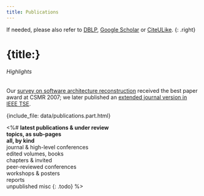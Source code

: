 ```yaml
---
title: Publications
---
```

If needed, please also refer to [DBLP](http://www.informatik.uni-trier.de/~ley/db/indices/a-tree/p/Pollet:Damien.html), [Google Scholar](http://scholar.google.com/scholar?q=damien%20pollet) or [CiteULike](http://www.citeulike.org/profile/dpollet/publications).
{: .right}

# {title:}

<h6 id="highlights">Highlights</h6>
<p class="banner">Our <a href="#Pollet2007sarSoa">survey on software architecture reconstruction</a> received the best paper award at CSMR&nbsp;2007; we later published an <a href="#Ducasse2009sarSoa">extended journal version in IEEE TSE</a>.</p>


{include_file: data/publications.part.html}


<%#
**latest publications & under review**  
**topics, as sub-pages**  
**all, by kind**  
journal & high-level conferences  
edited volumes, books  
chapters & invited  
peer-reviewed conferences  
workshops & posters  
reports  
unpublished misc
{: .todo}
%>
